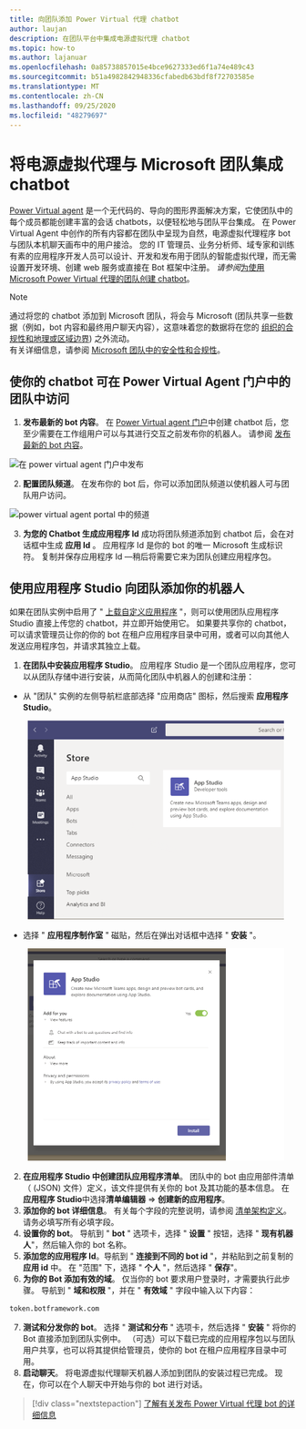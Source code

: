 ```yaml
---
title: 向团队添加 Power Virtual 代理 chatbot
author: laujan
description: 在团队平台中集成电源虚拟代理 chatbot
ms.topic: how-to
ms.author: lajanuar
ms.openlocfilehash: 0a85738857015e4bce9627333ed6f1a74e489c43
ms.sourcegitcommit: b51a4982842948336cfabedb63bdf8f72703585e
ms.translationtype: MT
ms.contentlocale: zh-CN
ms.lasthandoff: 09/25/2020
ms.locfileid: "48279697"
---
```

# <a name="integrate-a-power-virtual-agents-chatbot-with-microsoft-teams"></a>将电源虚拟代理与 Microsoft 团队集成 chatbot

[Power Virtual agent](/power-virtual-agents/fundamentals-what-is-power-virtual-agents) 是一个无代码的、导向的图形界面解决方案，它使团队中的每个成员都能创建丰富的会话 chatbots，以便轻松地与团队平台集成。 在 Power Virtual Agent 中创作的所有内容都在团队中呈现为自然，电源虚拟代理程序 bot 与团队本机聊天画布中的用户接洽。 您的 IT 管理员、业务分析师、域专家和训练有素的应用程序开发人员可以设计、开发和发布用于团队的智能虚拟代理，而无需设置开发环境、创建 web 服务或直接在 Bot 框架中注册。  *请参阅*[为使用 Microsoft Power Virtual 代理的团队创建 chatbot](../what-are-bots.md#create-a-chatbot-for-teams-with-microsoft-power-virtual-agents)。

> [!NOTE]
> 通过将您的 chatbot 添加到 Microsoft 团队，将会与 Microsoft (团队共享一些数据（例如，bot 内容和最终用户聊天内容），这意味着您的数据将在您的 [组织的合规性和地理或区域边界](/power-virtual-agents/data-location)) 之外流动。 <br/>
> 有关详细信息，请参阅 [Microsoft 团队中的安全性和合规性](/MicrosoftTeams/security-compliance-overview)。

## <a name="make-your-chatbot-reachable-in-teams-in-the-power-virtual-agents-portal"></a>使你的 chatbot 可在 Power Virtual Agent 门户中的团队中访问

1. **发布最新的 bot 内容**。  在 [Power Virtual agent 门户](https://powervirtualagents.microsoft.com)中创建 chatbot 后，您至少需要在工作组用户可以与其进行交互之前发布你的机器人。 请参阅 [发布最新的 bot 内容](/power-virtual-agents/publication-fundamentals-publish-channels#publish-the-latest-bot-content)。

![在 power virtual agent 门户中发布](../../assets/images/pva-publish.png)

2. **配置团队频道**。 在发布你的 bot 后，你可以添加团队频道以使机器人可与团队用户访问。

![power virtual agent portal 中的频道](../../assets/images/pva-channels.png)

3. **为您的 Chatbot 生成应用程序 Id**  成功将团队频道添加到 chatbot 后，会在对话框中生成 **应用 Id** 。 应用程序 Id 是你的 bot 的唯一 Microsoft 生成标识符。  复制并保存应用程序 Id —稍后将需要它来为团队创建应用程序包。

## <a name="add-your-bot-to-teams-using-app-studio"></a>使用应用程序 Studio 向团队添加你的机器人

如果在团队实例中启用了 " [上载自定义应用程序](/microsoftteams/admin-settings) "，则可以使用团队应用程序 Studio 直接上传您的 chatbot，并立即开始使用它。 如果要共享你的 chatbot，可以请求管理员让你的你的 bot 在租户应用程序目录中可用，或者可以向其他人发送应用程序包，并请求其独立上载。

1. **在团队中安装应用程序 Studio**。 应用程序 Studio 是一个团队应用程序，您可以从团队存储中进行安装，从而简化团队中机器人的创建和注册： 

  * 从 "团队" 实例的左侧导航栏底部选择 "应用商店" 图标，然后搜索 **应用程序 Studio**。
>
&emsp;&emsp; <img  width="450px" title="在存储区中查找应用程序 Studio" src="../../assets/images/get-started/app-studio-store.png" alt="app in studio store view"/>    

  * 选择 " **应用程序制作室** " 磁贴，然后在弹出对话框中选择 " **安装** "。
>
&emsp;&emsp; <img  width="450px" title="安装应用程序 Studio" src="../../assets/images/get-started/app-studio-install.png" alt="install app studio view"/>

2. **在应用程序 Studio 中创建团队应用程序清单**。  团队中的 bot 由应用部件清单（ (JSON) 文件）定义，该文件提供有关你的 bot 及其功能的基本信息。 在**应用程序 Studio**中选择**清单编辑器**   =>  **创建新的应用程序**。
3. **添加你的 bot 详细信息**。 有关每个字段的完整说明，请参阅 [清单架构定义](../../resources/schema/manifest-schema.md)。 请务必填写所有必填字段。
4. **设置你的 bot**。 导航到 " **bot** " 选项卡，选择 " **设置** " 按钮，选择 " **现有机器人**"，然后输入你的 bot 名称。
5. **添加您的应用程序 Id**。导航到 " **连接到不同的 bot id** "，并粘贴到之前复制的 **应用 id** 中。 在 "范围" 下，选择 " **个人** "，然后选择 " **保存**"。
6. **为你的 Bot 添加有效的域**。  仅当你的 bot 要求用户登录时，才需要执行此步骤。 导航到 " **域和权限** "，并在 " **有效域** " 字段中输入以下内容：

```bash
token.botframework.com
```

7.  **测试和分发你的 bot**。 选择 " **测试和分布** " 选项卡，然后选择 " **安装** " 将你的 Bot 直接添加到团队实例中。 （可选）可以下载已完成的应用程序包以与团队用户共享，也可以将其提供给管理员，使你的 bot 在租户应用程序目录中可用。
8. **启动聊天**。 将电源虚拟代理聊天机器人添加到团队的安装过程已完成。 现在，你可以在个人聊天中开始与你的 bot 进行对话。

> [!div class="nextstepaction"]
> [了解有关发布 Power Virtual 代理 bot 的详细信息](/power-virtual-agents/publication-fundamentals-publish-channels)

